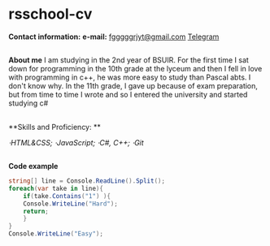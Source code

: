 # rsschool-cv

**Contact information:**
**e-mail:** fgggggrjyt@gmail.com
 [Telegram](t.me/Bratlli)

##
**About me**
I am studying in the 2nd year of BSUIR. For the first time I sat down for programming in the 10th grade at the lyceum and then I fell in love with programming in c++, he was more easy to study than Pascal abts. I don't know why. In the 11th grade, I gave up because of exam preparation, but from time to time I wrote and so I entered the university and started studying c#

##
**Skills and Proficiency: **

*⋅HTML&CSS;*
*⋅JavaScript;*
*⋅C#, C++;*
*⋅Git*

##
**Code example**
```C#
string[] line = Console.ReadLine().Split();
foreach(var take in line){
	if(take.Contains("1") ){
	Console.WriteLine("Hard");
	return;
	}
}
Console.WriteLine("Easy");
```
